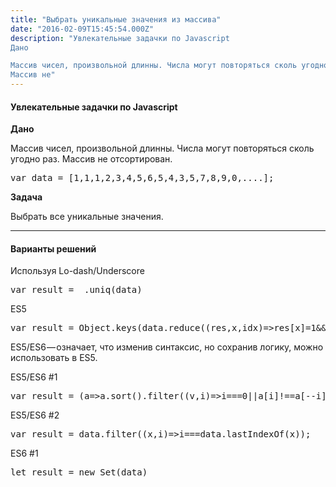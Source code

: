 ```yaml
---
title: "Выбрать уникальные значения из массива"
date: "2016-02-09T15:45:54.000Z"
description: "Увлекательные задачки по Javascript
Дано

Массив чисел, произвольной длинны. Числа могут повторяться сколь угодно раз.
Массив не"
---
```


<h4>Увлекательные задачки по Javascript</h4>
<p><strong>Дано</strong></p>
<p>Массив чисел, произвольной длинны. Числа могут повторяться сколь угодно раз. Массив не отсортирован.</p>
<pre>var data = [1,1,1,2,3,4,5,6,5,4,3,5,7,8,9,0,....];</pre>
<p><strong>Задача</strong></p>
<p>Выбрать все уникальные значения.</p>
<hr>
<h4>Варианты решений</h4>
<p>Используя Lo-dash/Underscore</p>
<pre>var result = _.uniq(data)</pre>
<p>ES5</p>
<pre>var result = Object.keys(data.reduce((res,x,idx)=&gt;res[x]=1&amp;&amp;res,{})).map(x=&gt;Number(x))</pre>
<p>ES5/ES6 — означает, что изменив синтаксис, но сохранив логику, можно использовать в ES5.</p>
<p>ES5/ES6 #1</p>
<pre>var result = (a=&gt;a.sort().filter((v,i)=&gt;i===0||a[i]!==a[--i]))(data);</pre>
<p>ES5/ES6 #2</p>
<pre>var result = data.filter((x,i)=&gt;i===data.lastIndexOf(x));</pre>
<p>ES6 #1</p>
<pre>let result = new Set(data)</pre>


